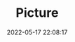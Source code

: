 ---
weight: 1
images:
- /images/edited/30.jpeg
title: Picture
date: 2022-05-17 22:08:17
tags:
- luminar
- work
---